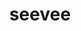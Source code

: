 ---
layout: post
title: "seevee"
github_url: "https://github.com/johnchen383/seevee"
demo_url: "https://seevee.co.nz/"
img: "/assets/img/projects/seevee.png"
framework: "/assets/img/icons/html5.svg"
---